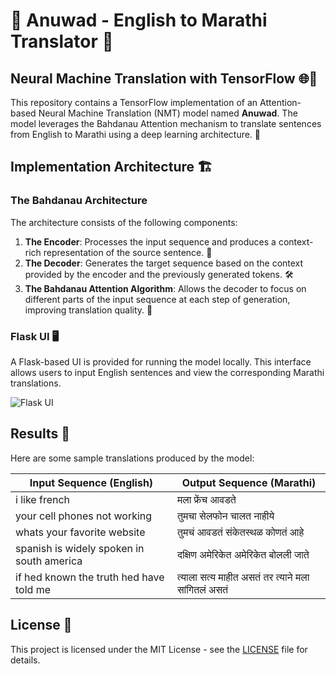 # 🤖 Anuwad - English to Marathi Translator 🤖

## Neural Machine Translation with TensorFlow 🌐💬

This repository contains a TensorFlow implementation of an Attention-based Neural Machine Translation (NMT) model named **Anuwad**. The model leverages the Bahdanau Attention mechanism to translate sentences from English to Marathi using a deep learning architecture. 🚀

## Implementation Architecture 🏗️

### The Bahdanau Architecture

The architecture consists of the following components:

1. **The Encoder**: Processes the input sequence and produces a context-rich representation of the source sentence. 📖
2. **The Decoder**: Generates the target sequence based on the context provided by the encoder and the previously generated tokens. 🛠️
3. **The Bahdanau Attention Algorithm**: Allows the decoder to focus on different parts of the input sequence at each step of generation, improving translation quality. 🌟

### Flask UI 🖥️

A Flask-based UI is provided for running the model locally. This interface allows users to input English sentences and view the corresponding Marathi translations.

![Flask UI](pic1)

## Results 🎯

Here are some sample translations produced by the model:

| Input Sequence (English)                               | Output Sequence (Marathi)                                |
|--------------------------------------------------------|----------------------------------------------------------|
| i like french                                          | मला फ्रेंच आवडते                                         |
| your cell phones not working                          | तुमचा सेलफोन चालत नाहीये                                |
| whats your favorite website                           | तुमचं आवडतं संकेतस्थळ कोणतं आहे                        |
| spanish is widely spoken in south america              | दक्षिण अमेरिकेत अमेरिकेत बोलली जाते                    |
| if hed known the truth hed have told me               | त्याला सत्य माहीत असतं तर त्याने मला सांगितलं असतं        |

## License 📜

This project is licensed under the MIT License - see the [LICENSE](LICENSE) file for details.
